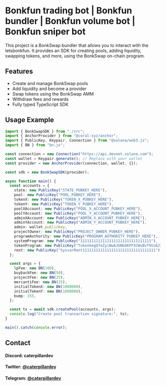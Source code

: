 # Bonkfun trading bot | Bonkfun bundler | Bonkfun volume bot | Bonkfun sniper bot 

This project is a BonkSwap bundler that allows you to interact with the letsbonkfun. It provides an SDK for creating pools, adding liquidity, swapping tokens, and more, using the BonkSwap on-chain program.

## Features
- Create and manage BonkSwap pools
- Add liquidity and become a provider
- Swap tokens using the BonkSwap AMM
- Withdraw fees and rewards
- Fully typed TypeScript SDK

## Usage Example

```typescript
import { BonkSwapSDK } from "./src";
import { AnchorProvider } from "@coral-xyz/anchor";
import { PublicKey, Keypair, Connection } from "@solana/web3.js";
import { BN } from "bn.js";

const connection = new Connection("https://api.devnet.solana.com");
const wallet = Keypair.generate(); // Replace with your wallet
const provider = new AnchorProvider(connection, wallet, {});

const sdk = new BonkSwapSDK(provider);

async function main() {
  const accounts = {
    state: new PublicKey("STATE_PUBKEY_HERE"),
    pool: new PublicKey("POOL_PUBKEY_HERE"),
    tokenX: new PublicKey("TOKEN_X_PUBKEY_HERE"),
    tokenY: new PublicKey("TOKEN_Y_PUBKEY_HERE"),
    poolXAccount: new PublicKey("POOL_X_ACCOUNT_PUBKEY_HERE"),
    poolYAccount: new PublicKey("POOL_Y_ACCOUNT_PUBKEY_HERE"),
    adminXAccount: new PublicKey("ADMIN_X_ACCOUNT_PUBKEY_HERE"),
    adminYAccount: new PublicKey("ADMIN_Y_ACCOUNT_PUBKEY_HERE"),
    admin: wallet.publicKey,
    projectOwner: new PublicKey("PROJECT_OWNER_PUBKEY_HERE"),
    programAuthority: new PublicKey("PROGRAM_AUTHORITY_PUBKEY_HERE"),
    systemProgram: new PublicKey("11111111111111111111111111111111"),
    tokenProgram: new PublicKey("TokenkegQfeZyiNwAJbNbGKPFXCWuBvf9Ss623VQ5DA"),
    rent: new PublicKey("SysvarRent111111111111111111111111111111111"),
  };

  const args = {
    lpFee: new BN(100),
    buybackFee: new BN(50),
    projectFee: new BN(25),
    mercantiFee: new BN(25),
    initialTokenX: new BN(1000000),
    initialTokenY: new BN(1000000),
    bump: 255,
  };

  const tx = await sdk.createPool(accounts, args);
  console.log("Create pool transaction signature:", tx);
}

main().catch(console.error);
```
## Contact

#### Discord: caterpillardev

#### Twitter: [@caterpillardev](https://twitter.com/caterpillardev)

#### Telegram: [@caterpillardev](https://t.me/caterpillardev) 
